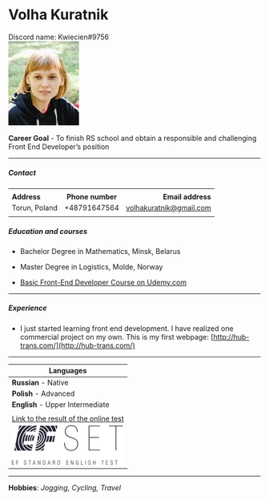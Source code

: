 Volha  Kuratnik
============
Discord name: Kwiecien#9756                                        
![my image](./img2.jpg)

__Career Goal__ - To finish RS school and obtain a responsible and challenging Front End Developer’s position 
***** 
##### Contact
|                     |                 |                       |           
|:--------------------|:---------------:|----------------------:|
|                     |                 |                       |   
|__Address__          |__Phone number__ |__Email address__     |                                
| Torun, Poland       | +48791647564    |volhakuratnik@gmail.com|
|                     |                 |                       |
                                                                                                        


##### Education and courses
* Bachelor Degree in Mathematics, Minsk, Belarus  

* Master Degree in Logistics, Molde, Norway  
  
* [Basic Front-End Developer Course on Udemy.com](https://www.udemy.com/share/101Wy23@SoAVUfhOxMvH2BEFO7epAmttYr29LsOxMxp-sDshRD1nLVBsvMi3zbeR2HTIIwoP5g==/)
*****
##### Experience
* I just started learning front end development. I have realized one commercial project on my own. This is my first webpage: [http://hub-trans.com/](http://hub-trans.com/)
*****  

|__Languages__                |
|-----------------------------|
|__Russian__ - Native         |
|__Polish__ - Advanced        |
|__English__ - Upper Intermediate|
|                                           |
| [Link to the result of the online test](https://www.efset.org/cert/UNBJ2m)|
| ![logo](./logo.svg)         |  
***** 
__Hobbies__: _Jogging, Cycling, Travel_  
